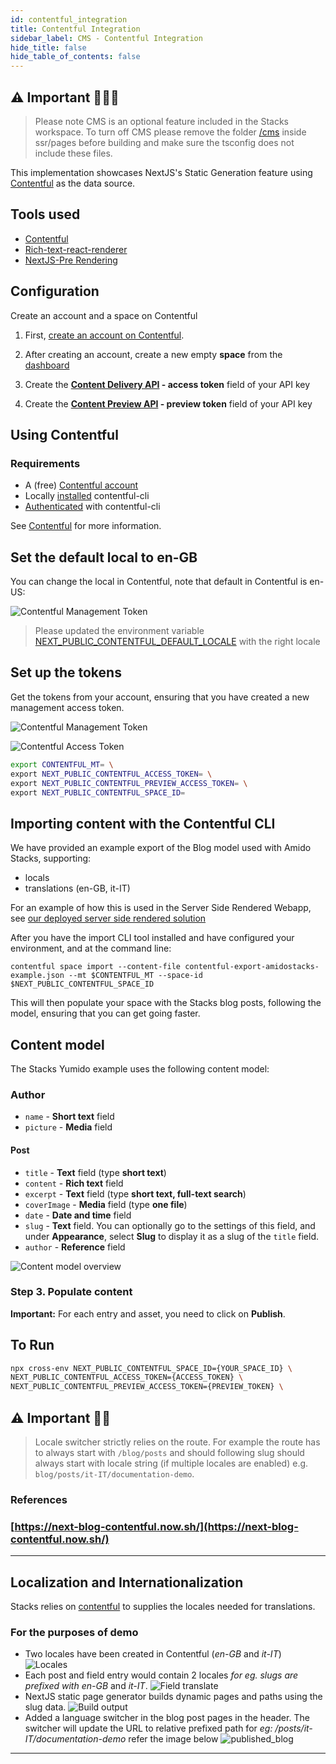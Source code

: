 ```yaml
---
id: contentful_integration
title: Contentful Integration
sidebar_label: CMS - Contentful Integration
hide_title: false
hide_table_of_contents: false
---
```


## ⚠️ Important 👷‍♀️🚧

> Please note CMS is an optional feature included in the Stacks workspace. To
> turn off CMS please remove the folder [/cms](../src/ssr/pages/cms) inside
> ssr/pages before building and make sure the tsconfig does not include these
> files.

This implementation showcases NextJS's Static Generation feature using
[Contentful](https://www.contentful.com/) as the data source.

## Tools used

- [Contentful](https://www.contentful.com/)
- [Rich-text-react-renderer](https://www.npmjs.com/package/@contentful/rich-text-react-renderer)
- [NextJS-Pre Rendering](https://nextjs.org/docs/basic-features/pages#pre-rendering)

## Configuration

Create an account and a space on Contentful

1. First,
   [create an account on Contentful](https://www.contentful.com/sign-up/).

2. After creating an account, create a new empty **space** from the
   [dashboard](https://app.contentful.com/)

3. Create the
   **[Content Delivery API](https://www.contentful.com/developers/docs/references/content-delivery-api/) -
   access token** field of your API key

4. Create the
   **[Content Preview API](https://www.contentful.com/developers/docs/references/content-preview-api/) -
   preview token** field of your API key

## Using Contentful

### Requirements

- A (free) [Contentful account](https://www.contentful.com/sign-up/)
- Locally
  [installed](https://www.contentful.com/developers/docs/tutorials/cli/installation/)
  contentful-cli
- [Authenticated](https://www.contentful.com/developers/docs/tutorials/cli/authentication/)
  with contentful-cli

See [Contentful](https://www.contentful.com/) for more information.

## Set the default local to en-GB

You can change the local in Contentful, note that default in Contentful is
en-US:

![Contentful Management Token](https://amidostacksassets.blob.core.windows.net/docs/assets/contentful_locales.png)

> Please updated the environment variable
> [NEXT_PUBLIC_CONTENTFUL_DEFAULT_LOCALE](../src/ssr/environment-configuration/environment-variables.js)
> with the right locale

## Set up the tokens

Get the tokens from your account, ensuring that you have created a new
management access token.

![Contentful Management Token](https://amidostacksassets.blob.core.windows.net/docs/assets/contentful_mt.png)

![Contentful Access Token](https://amidostacksassets.blob.core.windows.net/docs/assets/contentful_access_keys.png)

```bash
export CONTENTFUL_MT= \
export NEXT_PUBLIC_CONTENTFUL_ACCESS_TOKEN= \
export NEXT_PUBLIC_CONTENTFUL_PREVIEW_ACCESS_TOKEN= \
export NEXT_PUBLIC_CONTENTFUL_SPACE_ID=
```

## Importing content with the Contentful CLI

We have provided an example export of the Blog model used with Amido Stacks,
supporting:

- locals
- translations (en-GB, it-IT)

For an example of how this is used in the Server Side Rendered Webapp, see
[our deployed server side rendered solution](https://app.nonprod.amidostacks.com/web/stacks/blog)

After you have the import CLI tool installed and have configured your
environment, and at the command line:

`contentful space import --content-file contentful-export-amidostacks-example.json --mt $CONTENTFUL_MT --space-id $NEXT_PUBLIC_CONTENTFUL_SPACE_ID`

This will then populate your space with the Stacks blog posts, following the
model, ensuring that you can get going faster.

## Content model

The Stacks Yumido example uses the following content model:

### **Author**

- `name` - **Short text** field
- `picture` - **Media** field

#### **Post**

- `title` - **Text** field (type **short text**)
- `content` - **Rich text** field
- `excerpt` - **Text** field (type **short text, full-text search**)
- `coverImage` - **Media** field (type **one file**)
- `date` - **Date and time** field
- `slug` - **Text** field. You can optionally go to the settings of this field,
  and under **Appearance**, select **Slug** to display it as a slug of the
  `title` field.
- `author` - **Reference** field

![Content model overview](https://amidostacksassets.blob.core.windows.net/docs/assets/content-model-overview.jpg)

### Step 3. Populate content

**Important:** For each entry and asset, you need to click on **Publish**.

## To Run

```bash
npx cross-env NEXT_PUBLIC_CONTENTFUL_SPACE_ID={YOUR_SPACE_ID} \
NEXT_PUBLIC_CONTENTFUL_ACCESS_TOKEN={ACCESS_TOKEN} \
NEXT_PUBLIC_CONTENTFUL_PREVIEW_ACCESS_TOKEN={PREVIEW_TOKEN} \
```

## ⚠️ Important 👷‍♀️

> Locale switcher strictly relies on the route. For example the route has to
> always start with `/blog/posts` and should following slug should always start
> with locale string (if multiple locales are enabled) e.g.
> `blog/posts/it-IT/documentation-demo`.

### References

### [https://next-blog-contentful.now.sh/](https://next-blog-contentful.now.sh/)

---

## Localization and Internationalization

Stacks relies on
[contentful](https://www.contentful.com/developers/docs/tutorials/general/setting-locales/)
to supplies the locales needed for translations.

### For the purposes of demo

- Two locales have been created in Contentful (_en-GB_ and _it-IT_)
  ![Locales](https://amidostacksassets.blob.core.windows.net/docs/assets/locales_contentful.jpg)
- Each post and field entry would contain 2 locales _for eg. slugs are prefixed
  with_ _en-GB_ and _it-IT_.
  ![Field translate](https://amidostacksassets.blob.core.windows.net/docs/assets/i18n_fields.jpg)
- NextJS static page generator builds dynamic pages and paths using the slug
  data.
  ![Build output](https://amidostacksassets.blob.core.windows.net/docs/assets/build_output.jpg)
- Added a language switcher in the blog post pages in the header. The switcher
  will update the URL to relative prefixed path for _eg:
  /posts/it-IT/documentation-demo_ refer the image below
  ![published_blog](https://amidostacksassets.blob.core.windows.net/docs/assets/published_blog.jpg)

---
